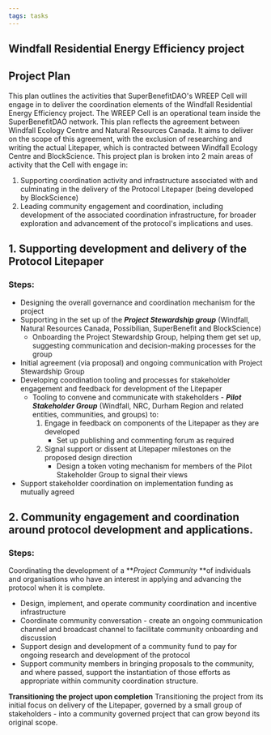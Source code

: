 ```yaml
---
tags: tasks
---
```

## Windfall Residential Energy Efficiency project
## Project Plan
This plan outlines the activities that SuperBenefitDAO's WREEP Cell will engage in to deliver the coordination elements of the Windfall Residential Energy Efficiency project. The WREEP Cell is an operational team inside the SuperBenefitDAO network.
This plan reflects the agreement between Windfall Ecology Centre and Natural Resources Canada. It aims to deliver on the scope of this agreement, with the exclusion of researching and writing the actual Litepaper, which is contracted between Windfall Ecology Centre and BlockScience. 
This project plan is broken into 2 main areas of activity that the Cell with engage in:
1. Supporting coordination activity and infrastructure associated with and culminating in the delivery of the Protocol Litepaper (being developed by BlockScience)
2. Leading community engagement and coordination, including development of the associated coordination infrastructure, for broader exploration and advancement of the protocol's implications and uses.

## **1. Supporting development and delivery of the Protocol Litepaper**
### **Steps:**
- Designing the overall governance and coordination mechanism for the project
- Supporting in the set up of the **_Project Stewardship_ _group_** (Windfall, Natural Resources Canada, Possibilian, SuperBenefit and BlockScience)
	- Onboarding the Project Stewardship Group, helping them get set up, suggesting communication and decision-making processes for the group
- Initial agreement (via proposal) and ongoing communication with Project Stewardship Group
- Developing coordination tooling and processes for stakeholder engagement and feedback for development of the Litepaper
	- Tooling to convene and communicate with stakeholders - _**Pilot Stakeholder Group**_ (Windfall, NRC, Durham Region and related entities, communities, and groups) to:
		1. Engage in feedback on components of the Litepaper as they are developed
			- Set up publishing and commenting forum as required 
		2. Signal support or dissent at Litepaper milestones on the proposed design direction
			- Design a token voting mechanism for members of the Pilot Stakeholder Group to signal their views
- Support stakeholder coordination on implementation funding as mutually agreed

## **2. Community engagement and coordination around protocol development and applications.**
### **Steps:**
Coordinating the development of a **_Project Community_ **of individuals and organisations who have an interest in applying and advancing the protocol when it is complete.
- Design, implement, and operate community coordination and incentive infrastructure
- Coordinate community conversation - create an ongoing communication channel and broadcast channel to facilitate community onboarding and discussion 
- Support design and development of a community fund to pay for ongoing research and development of the protocol
- Support community members in bringing proposals to the community, and where passed, support the instantiation of those efforts as appropriate within community coordination structure.

**Transitioning the project upon completion**
Transitioning the project from its initial focus on delivery of the Litepaper, governed by a small group of stakeholders - into a community governed project that can grow beyond its original scope.  
